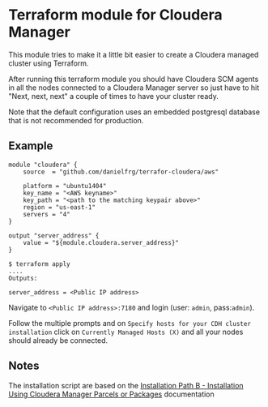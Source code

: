 # Terraform module for Cloudera Manager

This module tries to make it a little bit easier to create a Cloudera managed cluster using Terraform.

After running this terraform module you should have Cloudera SCM agents in all the nodes
connected to a Cloudera Manager server so just have to hit "Next, next, next" a couple of times to have your cluster ready.

Note that the default configuration uses an embedded postgresql database that is not recommended for production.

## Example

```
module "cloudera" {
    source  = "github.com/danielfrg/terrafor-cloudera/aws"

    platform = "ubuntu1404"
    key_name = "<AWS keyname>"
    key_path = "<path to the matching keypair above>"
    region = "us-east-1"
    servers = "4"
}

output "server_address" {
    value = "${module.cloudera.server_address}"
}
```

```
$ terraform apply
....
Outputs:

server_address = <Public IP address>
```

Navigate to `<Public IP address>:7180` and login (user: `admin`, pass:`admin`).

Follow the multiple prompts and on `Specify hosts for your CDH cluster installation` click on `Currently Managed Hosts (X)`
and all your nodes should already be connected.

## Notes
The installation script are based on the
[Installation Path B - Installation Using Cloudera Manager Parcels or Packages](https://www.cloudera.com/documentation/enterprise/5-9-x/topics/cm_ig_install_path_b.html)
documentation

